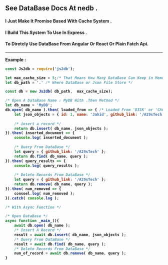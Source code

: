 ## See DataBase Docs At <strong> nedb <strong> .
#### I Just Make It Promise Based With Cache System .
#### I Build This System To Use In Express .
#### To Diretcly Use DataBase From Angular Or React Or Plain Fatch Api.


---------------------------------------------------------------------------

Example :
```javascript
const Js2db = require('js2db');

let max_cache_size = 5;/* That Means How Many DataBase Can Keep in Memory. By Default 10 */ 
let db_path = '.' /* Where DataBase or Json File Store */

const db = new Js2db( db_path,  max_cache_size);

/* Open A DataBase Name : MyDB With .Then Method */
let db_name = 'MyDB';
db.open( db_name ).then( loaded_from => { /* Loaded From 'DISK' or 'CACHE' */
    let json_objects = { id: 1, name: 'Jahid', github_link: '/A29sTech' };
    
    /* insert a record */
    return db.insert( db_name, json_objects );
}).then( inserted_document => {
    console.log( inserted_document );
    
    /* Query From DataBase */
    let query = { github_link: '/A29sTech' };
    return db.find( db_name, query );
}).then( query_results => {
    console.log( query_results );
    
    /* Delete Records From DataBase */
    let query = { github_link: '/A29sTech' };
    return db.remove( db_name, query );
}).then( num_removed => {
    consoel.log( num_removed );
}).catch( console.log );

/* With Async Function */

/* Open DataBase */
async function _main_(){
    await db.open( db_name );
    /* Insert A Record */
    result = await db.insert( db_name, json_objects );
    /* Query From DataBase */
    result = await db.find( db_name, query );
    /* Delete Records From DataBase */
    num_of_record = await db.remove( db_name, query );
}

```
